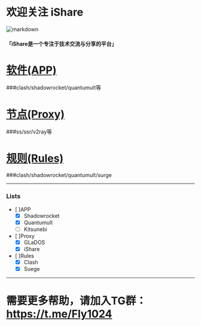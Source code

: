 # 欢迎关注 iShare

![markdown](https://github.com/ishareTG/Net/blob/master/iShare-logo.png?raw=true "markdown")

#### 「iShare是一个专注于技术交流与分享的平台」

# [软件(APP)](https://github.com/ishareTG/Net/tree/master/APP/)
###clash/shadowrocket/quantumult等
# [节点(Proxy)](https://github.com/ishareTG/Net/tree/master/Proxy)
###ss/ssr/v2ray等
# [规则(Rules)](https://github.com/ishareTG/Net/tree/master/Rules)
###clash/shadowrocket/quantumult/surge

----
###  Lists

- [ ]APP
    - [x] Shadowrocket
    - [x] Quantumult
    - [ ] Kitsunebi
- [ ]Proxy
    - [x] GLaDOS
    - [x] iShare
- [ ]Rules
    - [x] Clash
    - [x] Suege
----
# 需要更多帮助，请加入TG群：https://t.me/Fly1024
